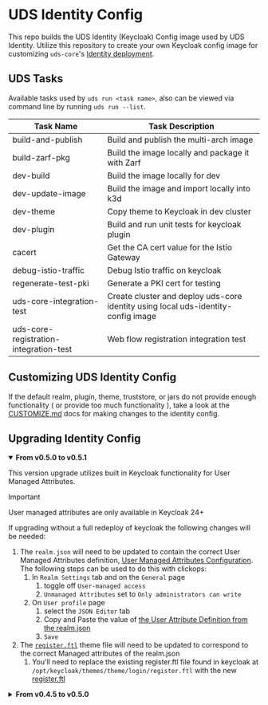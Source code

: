 # UDS Identity Config

This repo builds the UDS Identity (Keycloak) Config image used by UDS Identity. Utilize this repository to create your own Keycloak config image for customizing `uds-core`'s [Identity deployment](https://github.com/defenseunicorns/uds-core/blob/main/src/keycloak/chart/values.yaml#L10).

## UDS Tasks

   Available tasks used by `uds run <task name>`, also can be viewed via command line by running `uds run --list`.

   | Task Name | Task Description |
   |---------------------|---------------------------------------------|
   | build-and-publish   | Build and publish the multi-arch image      |
   | build-zarf-pkg      | Build the image locally and package it with Zarf |
   | dev-build           | Build the image locally for dev             |
   | dev-update-image    | Build the image and import locally into k3d |
   | dev-theme           | Copy theme to Keycloak in dev cluster       |
   | dev-plugin          | Build and run unit tests for keycloak plugin|
   | cacert              | Get the CA cert value for the Istio Gateway |
   | debug-istio-traffic | Debug Istio traffic on keycloak             |
   | regenerate-test-pki | Generate a PKI cert for testing             |
   | uds-core-integration-test | Create cluster and deploy uds-core identity using local uds-identity-config image |
   | uds-core-registration-integration-test | Web flow registration integration test |

## Customizing UDS Identity Config

If the default realm, plugin, theme, truststore, or jars do not provide enough functionality ( or provide too much functionality ), take a look at the [CUSTOMIZE.md](./docs/CUSTOMIZE.md) docs for making changes to the identity config.


## Upgrading Identity Config
<details open>
<summary><b>From v0.5.0 to v0.5.1</b></summary>

This version upgrade utilizes built in Keycloak functionality for User Managed Attributes.

> [!IMPORTANT]  
> User managed attributes are only available in Keycloak 24+

If upgrading without a full redeploy of keycloak the following changes will be needed:
1. The `realm.json` will need to be updated to contain the correct User Managed Attributes definition, [User Managed Attributes Configuration](https://github.com/defenseunicorns/uds-identity-config/blob/v0.5.1/src/realm.json#L1884-L1895). The following steps can be used to do this with clickops:
   1. In `Realm Settings` tab and on the `General` page
      1. toggle off `User-managed access`
      2. `Unmanaged Attributes` set to `Only administrators can write`
   2. On `User profile` page
      1. select the `JSON Editor` tab
      2. Copy and Paste the value of [the User Attribute Definition from the realm.json](https://github.com/defenseunicorns/uds-identity-config/blob/v0.5.1/src/realm.json#L1891)
      3. `Save`
2. The [`register.ftl`](https://github.com/defenseunicorns/uds-identity-config/blob/v0.5.1/src/theme/login/register.ftl) theme file will need to be updated to correspond to the correct Managed attributes of the realm.json
   1. You'll need to replace the existing register.ftl file found in keycloak at `/opt/keycloak/themes/theme/login/register.ftl` with the new [register.ftl](https://github.com/defenseunicorns/uds-identity-config/blob/v0.5.1/src/theme/login/register.ftl)
</details>

<details>
<summary><b>From v0.4.5 to v0.5.0</b></summary>
This version upgrade brings in a new Authentication Flow for group authorization.

If upgrading without a full redeploy of keycloak the following steps will be necessary to create and use group authorization:
1. In keycloak admin portal, in `UDS` realm, navigate to `Authentication` sidebar tab
2. In `Authentication` tab add the `Authorization` flow to `UDS Authentication`, `UDS Registration`, `UDS Reset Credentials`
   1. In each `Authentication` flow
      1. `Add step` -> `UDS Operator Group Authentication Validation`
      * Make sure that the step is at the base level and bottom of the Authentication flow
3. Finally if using `SAML` IDP
   1. In the `Authentication` tab
      1. `Create Flow`
      2. `Name` -> `Authorization`
      3. `Description` -> `UDS Operator Group Authentication Validation`
      4. `Basic Flow`
      5. `Create`
      6. `Add execution`
      7. `Add` the `UDS Operator Group Authentication Validation`
   2. In the `Identity Providers` tab, select the `SAML` Provider
      1. Add the `Authorization` flow to the `Post login flow` in the `Advanced settings` section
</details>
